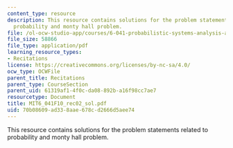 ```yaml
---
content_type: resource
description: This resource contains solutions for the problem statements related to
  probability and monty hall problem.
file: /ol-ocw-studio-app/courses/6-041-probabilistic-systems-analysis-and-applied-probability-fall-2010/70b08609ad338aae678cd2666d5aee74_MIT6_041F10_rec02_sol.pdf
file_size: 58866
file_type: application/pdf
learning_resource_types:
- Recitations
license: https://creativecommons.org/licenses/by-nc-sa/4.0/
ocw_type: OCWFile
parent_title: Recitations
parent_type: CourseSection
parent_uid: 61319af1-4f0c-da08-892b-a16f98cc7ae7
resourcetype: Document
title: MIT6_041F10_rec02_sol.pdf
uid: 70b08609-ad33-8aae-678c-d2666d5aee74
---
```

This resource contains solutions for the problem statements related to probability and monty hall problem.